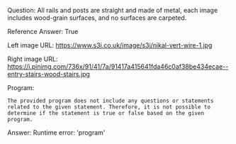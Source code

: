 Question: All rails and posts are straight and made of metal, each image includes wood-grain surfaces, and no surfaces are carpeted.

Reference Answer: True

Left image URL: https://www.s3i.co.uk/image/s3i/nikal-vert-wire-1.jpg

Right image URL: https://i.pinimg.com/736x/91/41/7a/91417a415641fda46c0af38be434ecae--entry-stairs-wood-stairs.jpg

Program:

```
The provided program does not include any questions or statements related to the given statement. Therefore, it is not possible to determine if the statement is true or false based on the given program.
```
Answer: Runtime error: 'program'

